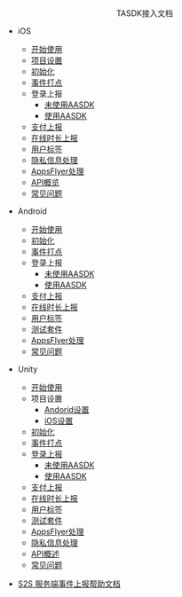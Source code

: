 <!-- _navbar.md -->

<center>TASDK接入文档</center>

* iOS
  * [开始使用](tasdk/ios/ios_start.md)
  * [项目设置](tasdk/ios/ios_setting.md)
  * [初始化](tasdk/ios/ios_init.md)
  * [事件打点](tasdk/ios/ios_log.md)
  * 登录上报
  	* [未使用AASDK](tasdk/ios/ios_login1.md)
  	* [使用AASDK](tasdk/ios/ios_login2.md)
  * [支付上报](tasdk/ios/ios_iap.md)
  * [在线时长上报](tasdk/ios/ios_duration_report.md)
  * [用户标签](tasdk/ios/ios_tag.md)
  * [隐私信息处理](tasdk/ios/ios_pricacy.md)
  * [AppsFlyer处理](tasdk/ios/ios_appsflyer.md)
  * [API概览](tasdk/ios/ios_api.md)
  * [常见问题](tasdk/ios/ios_faq.md)

* Android
  * [开始使用](tasdk/android/android_start.md)
  * [初始化](tasdk/android/android_init.md)
  * [事件打点](tasdk/android/android_log.md)
  * 登录上报
  	* [未使用AASDK](tasdk/android/android_login1.md)
  	* [使用AASDK](tasdk/android/android_login2.md)
  * [支付上报](tasdk/android/android_iap.md)
  * [在线时长上报](tasdk/android/android_duration_report.md)
  * [用户标签](tasdk/android/android_tag.md)
  * [测试套件](tasdk/android/android_test_help.md)
  * [AppsFlyer处理](tasdk/android/android_appsflyer.md)
  * [常见问题](tasdk/android/android_faq.md)
* Unity
  * [开始使用 ](tasdk/unity/unity_start.md)
  * 项目设置
    * [Andorid设置](tasdk/unity/unity_android.md)
    * [iOS设置](tasdk/unity/unity_ios.md)
  * [初始化](tasdk/unity/unity_init.md)
  * [事件打点](tasdk/unity/unity_log.md)
  * [登录上报](tasdk/unity/unity_login.md)
  	* [未使用AASDK](tasdk/unity/unity_login1.md)
  	* [使用AASDK](tasdk/unity/unity_login2.md)
  * [支付上报](tasdk/unity/unity_iap.md)
  * [在线时长上报](tasdk/unity/unity_duration_report.md)
  * [用户标签](tasdk/unity/unity_tag.md)
  * [测试套件](tasdk/unity/unity_test_help.md)
  * [AppsFlyer处理](tasdk/unity/unity_appsflyer.md)
  * [隐私信息处理](tasdk/unity/unity_gdpr.md)
  * [API概述](tasdk/unity/unity_api.md)
  * [常见问题](tasdk/unity/unity_faq.md)

* [S2S 服务端事件上报帮助文档](tasdk/s2s.md)
